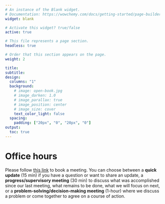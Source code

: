 ```yaml
---
# An instance of the Blank widget.
# Documentation: https://wowchemy.com/docs/getting-started/page-builder/
widget: blank

# Activate this widget? true/false
active: true

# This file represents a page section.
headless: true

# Order that this section appears on the page.
weight: 2

title: 
subtitle:
design:
  columns: "1"
  background:
    # image: open-book.jpg
    # image_darken: 1.0
    # image_parallax: true
    # image_position: center
    # image_size: cover
    text_color_light: false
  spacing:
    padding: ["20px", "0", "20px", "0"]
output:
  toc: true
---
```


# Office hours

Please follow [this link](https://outlook.office365.com/owa/calendar/ProfGalleValleTourangeau@kingstonuniversity.onmicrosoft.com/bookings/) to book a meeting. You can choose between a **quick update** (15 min) if you have a question or want to share an update, a **progress/supervisory meeting** (30 min) to discuss what was accomplished since our last meeting, what remains to be done, what we will focus on next, or a **problem-solving/decision-making meeting** (1-hour) where we discuss a problem or come together to agree on a course of action.
